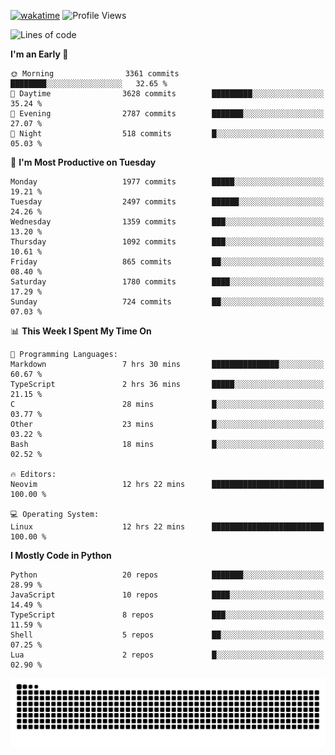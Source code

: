 [![wakatime](https://wakatime.com/badge/user/b920b284-3cde-4cd4-b72e-f7f22d050b16.svg)](https://wakatime.com/@b920b284-3cde-4cd4-b72e-f7f22d050b16)
![Profile Views](http://img.shields.io/badge/Profile%20Views-4586-blue)
<!--START_SECTION:waka-->
![Lines of code](https://img.shields.io/badge/From%20Hello%20World%20I%27ve%20Written-9.1%20million%20lines%20of%20code-blue)

**I'm an Early 🐤** 

```text
🌞 Morning                3361 commits        ████████░░░░░░░░░░░░░░░░░   32.65 % 
🌆 Daytime                3628 commits        █████████░░░░░░░░░░░░░░░░   35.24 % 
🌃 Evening                2787 commits        ███████░░░░░░░░░░░░░░░░░░   27.07 % 
🌙 Night                  518 commits         █░░░░░░░░░░░░░░░░░░░░░░░░   05.03 % 
```
📅 **I'm Most Productive on Tuesday** 

```text
Monday                   1977 commits        █████░░░░░░░░░░░░░░░░░░░░   19.21 % 
Tuesday                  2497 commits        ██████░░░░░░░░░░░░░░░░░░░   24.26 % 
Wednesday                1359 commits        ███░░░░░░░░░░░░░░░░░░░░░░   13.20 % 
Thursday                 1092 commits        ███░░░░░░░░░░░░░░░░░░░░░░   10.61 % 
Friday                   865 commits         ██░░░░░░░░░░░░░░░░░░░░░░░   08.40 % 
Saturday                 1780 commits        ████░░░░░░░░░░░░░░░░░░░░░   17.29 % 
Sunday                   724 commits         ██░░░░░░░░░░░░░░░░░░░░░░░   07.03 % 
```


📊 **This Week I Spent My Time On** 

```text
💬 Programming Languages: 
Markdown                 7 hrs 30 mins       ███████████████░░░░░░░░░░   60.67 % 
TypeScript               2 hrs 36 mins       █████░░░░░░░░░░░░░░░░░░░░   21.15 % 
C                        28 mins             █░░░░░░░░░░░░░░░░░░░░░░░░   03.77 % 
Other                    23 mins             █░░░░░░░░░░░░░░░░░░░░░░░░   03.22 % 
Bash                     18 mins             █░░░░░░░░░░░░░░░░░░░░░░░░   02.52 % 

🔥 Editors: 
Neovim                   12 hrs 22 mins      █████████████████████████   100.00 % 

💻 Operating System: 
Linux                    12 hrs 22 mins      █████████████████████████   100.00 % 
```

**I Mostly Code in Python** 

```text
Python                   20 repos            ███████░░░░░░░░░░░░░░░░░░   28.99 % 
JavaScript               10 repos            ████░░░░░░░░░░░░░░░░░░░░░   14.49 % 
TypeScript               8 repos             ███░░░░░░░░░░░░░░░░░░░░░░   11.59 % 
Shell                    5 repos             ██░░░░░░░░░░░░░░░░░░░░░░░   07.25 % 
Lua                      2 repos             █░░░░░░░░░░░░░░░░░░░░░░░░   02.90 % 
```




<!--END_SECTION:waka-->
![Snake animation](https://raw.githubusercontent.com/timmypidashev/timmypidashev/main/commits.svg)
